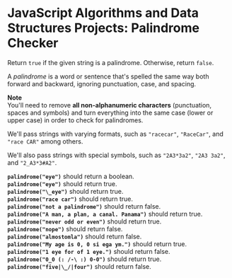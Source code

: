 # JavaScript Algorithms and Data Structures Projects: Palindrome Checker

Return `true` if the given string is a palindrome. Otherwise, return `false`. 

A *palindrome* is a word or sentence that's spelled the same way both forward and backward, ignoring punctuation, case, and spacing.  

**Note**  
You'll need to remove **all non-alphanumeric characters** (punctuation, spaces and symbols) and turn everything into the same case (lower or upper case) in order to check for palindromes.  

We'll pass strings with varying formats, such as `"racecar"`, `"RaceCar"`, and `"race CAR"` among others.  

We'll also pass strings with special symbols, such as `"2A3*3a2"`, `"2A3 3a2"`, and `"2_A3*3#A2"`.  

**`palindrome("eye")`** should return a boolean.  
**`palindrome("eye")`** should return true.  
**`palindrome("\_eye")`** should return true.  
**`palindrome("race car")`** should return true.  
**`palindrome("not a palindrome")`** should return false.  
**`palindrome("A man, a plan, a canal. Panama")`** should return true.  
**`palindrome("never odd or even")`** should return true.  
**`palindrome("nope")`** should return false.  
**`palindrome("almostomla")`** should return false.  
**`palindrome("My age is 0, 0 si ega ym.")`** should return true.  
**`palindrome("1 eye for of 1 eye.")`** should return false.  
**`palindrome("0_0 (: /-\ :) 0-0")`** should return true.  
**`palindrome("five|\_/|four")`** should return false.  
